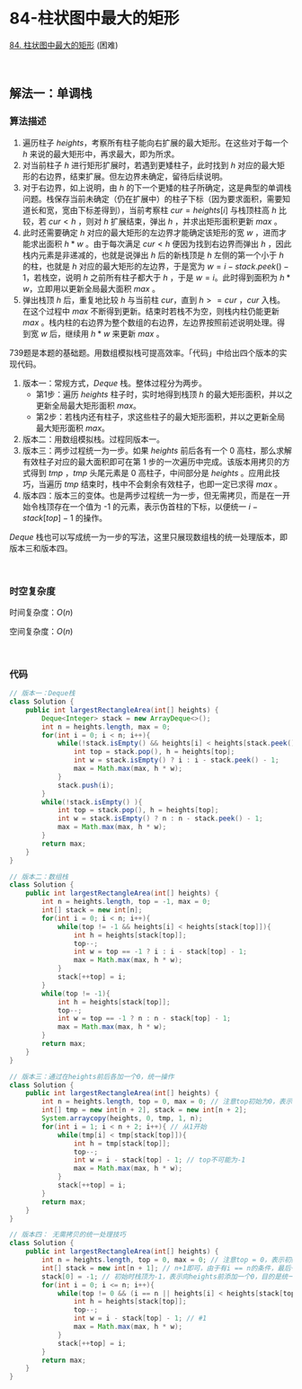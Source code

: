 # 84-柱状图中最大的矩形

[84. 柱状图中最大的矩形](https://leetcode-cn.com/problems/largest-rectangle-in-histogram/) (困难)

<br />

## 解法一：单调栈

### 算法描述

1. 遍历柱子 $heights$，考察所有柱子能向右扩展的最大矩形。在这些对于每一个 $h$ 来说的最大矩形中，再求最大，即为所求。
2. 对当前柱子 $h$ 进行矩形扩展时，若遇到更矮柱子，此时找到 $h$ 对应的最大矩形的右边界，结束扩展。但左边界未确定，留待后续说明。
3. 对于右边界，如上说明，由 $h$ 的下一个更矮的柱子所确定，这是典型的单调栈问题。栈保存当前未确定（仍在扩展中）的柱子下标（因为要求面积，需要知道长和宽，宽由下标差得到），当前考察柱 $cur = heights[i]$ 与栈顶柱高 $h$ 比较，若 $cur < h$ ，则对 $h$ 扩展结束，弹出 $h$ ，并求出矩形面积更新 $max$ 。
4. 此时还需要确定 $h$ 对应的最大矩形的左边界才能确定该矩形的宽 $w$ ，进而才能求出面积 $h * w$ 。由于每次满足 $cur<h$ 便因为找到右边界而弹出 $h$ ，因此栈内元素是非递减的，也就是说弹出 $h$ 后的新栈顶是 $h$ 左侧的第一个小于 $h$ 的柱，也就是 $h$ 对应的最大矩形的左边界，于是宽为 $w = i - stack.peek() - 1$，若栈空，说明 $h$ 之前所有柱子都大于 $h$ ，于是 $w = i$。此时得到面积为 $h * w$，立即用以更新全局最大面积 $max$ 。
5. 弹出栈顶 $h$ 后，重复地比较 $h$ 与当前柱 $cur$，直到 $h >= cur$ ，$cur$ 入栈。在这个过程中 $max$ 不断得到更新。结束时若栈不为空，则栈内柱仍能更新 $max$ 。栈内柱的右边界为整个数组的右边界，左边界按照前述说明处理。得到宽 $w$ 后，继续用 $h * w$ 来更新 $max$ 。

739题是本题的基础题。用数组模拟栈可提高效率。「代码」中给出四个版本的实现代码。

1. 版本一：常规方式，$Deque$ 栈。整体过程分为两步。
   - 第1步：遍历 $heights$ 柱子时，实时地得到栈顶 $h$ 的最大矩形面积，并以之更新全局最大矩形面积 $max$。
   - 第2步：若栈内还有柱子，求这些柱子的最大矩形面积，并以之更新全局最大矩形面积 $max$。
2. 版本二：用数组模拟栈。过程同版本一。
3. 版本三：两步过程统一为一步。如果 $heights$ 前后各有一个 0 高柱，那么求解有效柱子对应的最大面积即可在第 1 步的一次遍历中完成。该版本用拷贝的方式得到 $tmp$ ，$tmp$ 头尾元素是 0 高柱子，中间部分是 $heights$ 。应用此技巧，当遍历 $tmp$ 结束时，栈中不会剩余有效柱子，也即一定已求得 $max$ 。
4. 版本四：版本三的变体。也是两步过程统一为一步，但无需拷贝，而是在一开始令栈顶存在一个值为 -1 的元素，表示伪首柱的下标，以便统一 $i - stack[top] -1$ 的操作。

$Deque$ 栈也可以写成统一为一步的写法，这里只展现数组栈的统一处理版本，即版本三和版本四。

<br />

### 时空复杂度

时间复杂度：$O(n)$

空间复杂度：$O(n)$

<br />

### 代码

```java
// 版本一：Deque栈
class Solution {
    public int largestRectangleArea(int[] heights) {
        Deque<Integer> stack = new ArrayDeque<>();
        int n = heights.length, max = 0;
        for(int i = 0; i < n; i++){
            while(!stack.isEmpty() && heights[i] < heights[stack.peek()]){
                int top = stack.pop(), h = heights[top];
                int w = stack.isEmpty() ? i : i - stack.peek() - 1;
                max = Math.max(max, h * w);
            }
            stack.push(i);
        }
        while(!stack.isEmpty() ){
            int top = stack.pop(), h = heights[top];
            int w = stack.isEmpty() ? n : n - stack.peek() - 1;
            max = Math.max(max, h * w);
        }
        return max;
    }
}
```

```java
// 版本二：数组栈
class Solution {
    public int largestRectangleArea(int[] heights) {
        int n = heights.length, top = -1, max = 0;
        int[] stack = new int[n];
        for(int i = 0; i < n; i++){
            while(top != -1 && heights[i] < heights[stack[top]]){
                int h = heights[stack[top]];
                top--;
                int w = top == -1 ? i : i - stack[top] - 1;
                max = Math.max(max, h * w);
            }
            stack[++top] = i;
        }
        while(top != -1){
            int h = heights[stack[top]];
            top--;
            int w = top == -1 ? n : n - stack[top] - 1;
            max = Math.max(max, h * w);
        }
        return max;
    }
}
```

```java
// 版本三：通过在heights前后各加一个0，统一操作
class Solution {
    public int largestRectangleArea(int[] heights) {
        int n = heights.length, top = 0, max = 0; // 注意top初始为0，表示伪头柱已在栈中
        int[] tmp = new int[n + 2], stack = new int[n + 2];
        System.arraycopy(heights, 0, tmp, 1, n);
        for(int i = 1; i < n + 2; i++){ // 从1开始
            while(tmp[i] < tmp[stack[top]]){
                int h = tmp[stack[top]];
                top--;
                int w = i - stack[top] - 1; // top不可能为-1
                max = Math.max(max, h * w);
            }
            stack[++top] = i;
        }
        return max;
    }
}
```

```java
// 版本四： 无需拷贝的统一处理技巧
class Solution {
    public int largestRectangleArea(int[] heights) {
        int n = heights.length, top = 0, max = 0; // 注意top = 0，表示初始时栈即有一个元素，即具有stack[0]
        int[] stack = new int[n + 1]; // n+1即可，由于有i == n的条件，最后一个元素不可能入栈
        stack[0] = -1; // 初始时栈顶为-1，表示向heights前添加一个0，目的是统一#1行的操作
        for(int i = 0; i <= n; i++){
            while(top != 0 && (i == n || heights[i] < heights[stack[top]])){ // i == n是为了在最后弹出所有有效元素
                int h = heights[stack[top]];
                top--;
                int w = i - stack[top] - 1; // #1
                max = Math.max(max, h * w);
            }
            stack[++top] = i;
        }
        return max;
    }
}
```

